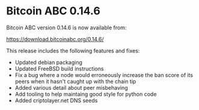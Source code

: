 Bitcoin ABC 0.14.6
==================

Bitcoin ABC version 0.14.6 is now available from:

  <https://download.bitcoinabc.org/0.14.6/>

This release includes the following features and fixes:

- Updated debian packaging
- Updated FreeBSD build instructions
- Fix a bug where a node would erroneously increase the ban score of its peers when it hasn't caught up with the chain tip
- Added various detail about peer misbehaving
- Add tooling to help maintaing good style for python code
- Added criptolayer.net DNS seeds
